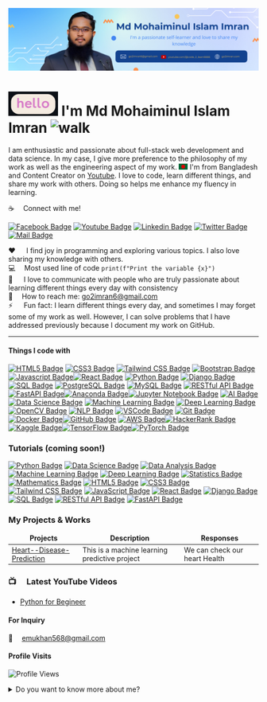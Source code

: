 ![Github Banner](https://github.com/mmiimran/mmiimran/blob/main/git_cover2.png)

# <img src="helllo.gif" width="100px" alt="hi"> I'm Md Mohaiminul Islam Imran <img src="https://github.com/mmiimran/mmiimran/blob/main/Copy%20of%20md%20Imran.gif" width="100px" height="70px" alt="walk">

I am enthusiastic and passionate about full-stack web development and data science. In my case, I give more preference to the philosophy of my work as well as the engineering aspect of my work. <img src="bangladesh.png" width="18"/> I'm from Bangladesh and Content Creator on [Youtube](https://www.youtube.com/@code_2_learn6666). I love to code, learn different things, and share my work with others. Doing so helps me enhance my fluency in learning.

:coffee: &emsp;Connect with me!

[![Facebook Badge](https://img.shields.io/badge/Facebook-1877F2?style=for-the-badge&logo=facebook&logoColor=white)](https://www.facebook.com/profile.php?id=61554897388726) [![Youtube Badge](https://img.shields.io/badge/YouTube-FF0000?style=for-the-badge&logo=youtube&logoColor=white)](https://youtube.com/@code_2_learn_bangla) [![Linkedin Badge](https://img.shields.io/badge/LinkedIn-0077B5?style=for-the-badge&logo=linkedin&logoColor=white)](https://www.linkedin.com/in/md-mohaiminul-islam-imran-014299117/)  [![Twitter Badge](https://img.shields.io/badge/Twitter-1DA1F2?style=for-the-badge&logo=twitter&logoColor=white)](https://twitter.com/imran_bin_MD) [![Mail Badge](https://img.shields.io/badge/Gmail-D14836?style=for-the-badge&logo=gmail&logoColor=white)](mailto:go2imran6@gmail.com)


:hearts: &emsp; I find joy in programming and exploring various topics. I also love sharing my knowledge with others.<br/>
:computer: &emsp;Most used line of code `print(f"Print the variable {x}")` <br/>
🤔 &emsp; I love to communicate with people who are truly passionate about learning different things every day with consistency<br/>
:e-mail: &emsp;How to reach me: go2imran6@gmail.com<br/>
⚡ &emsp; Fun fact: I learn different things every day, and sometimes I may forget some of my work as well. However, I can solve problems that I have addressed previously because I document my work on GitHub.<hr>

#### Things I code with

[![HTML5 Badge](https://img.shields.io/badge/-HTML5-E34F26?style=for-the-badge&labelColor=black&logo=html5&logoColor=E34F26)](#) [![CSS3 Badge](https://img.shields.io/badge/-CSS3-1572B6?style=for-the-badge&labelColor=black&logo=css3&logoColor=1572B6)](https://github.com/mmiimran/CSS/tree/main/basic_css) [![Tailwind CSS Badge](https://img.shields.io/badge/-Tailwind_CSS-38B2AC?style=for-the-badge&labelColor=black&logo=tailwindcss&logoColor=38B2AC)](#) [![Bootstrap Badge](https://img.shields.io/badge/-Bootstrap-563D7C?style=for-the-badge&labelColor=black&logo=bootstrap&logoColor=563D7C)](#) [![Javascript Badge](https://img.shields.io/badge/-Javascript-F0DB4F?style=for-the-badge&labelColor=black&logo=javascript&logoColor=F0DB4F)](#)[![React Badge](https://img.shields.io/badge/-React-61DBFB?style=for-the-badge&labelColor=black&logo=react&logoColor=61DBFB)](#)  [![Python Badge](https://img.shields.io/badge/-Python-3776AB?style=for-the-badge&labelColor=black&logo=python&logoColor=3776AB)](https://github.com/mmiimran/data_structures-algorithom_with_python) [![Django Badge](https://img.shields.io/badge/-Django-092E20?style=for-the-badge&labelColor=black&logo=django&logoColor=092E20)](https://github.com/mmiimran/DJANGO) [![SQL Badge](https://img.shields.io/badge/-SQL-4479A1?style=for-the-badge&labelColor=black&logo=sql&logoColor=4479A1)](#) [![PostgreSQL Badge](https://img.shields.io/badge/-PostgreSQL-336791?style=for-the-badge&labelColor=black&logo=postgresql&logoColor=336791)](#) [![MySQL Badge](https://img.shields.io/badge/-MySQL-4479A1?style=for-the-badge&labelColor=black&logo=mysql&logoColor=4479A1)](#) [![RESTful API Badge](https://img.shields.io/badge/-RESTful_API-6DB33F?style=for-the-badge&labelColor=black)](#) [![FastAPI Badge](https://img.shields.io/badge/-FastAPI-009688?style=for-the-badge&labelColor=black&logo=fastapi&logoColor=009688)](#)[![Anaconda Badge](https://img.shields.io/badge/-Anaconda-44A833?style=for-the-badge&labelColor=black&logo=anaconda&logoColor=44A833)](#)[![Jupyter Notebook Badge](https://img.shields.io/badge/-Jupyter%20Notebook-F37626?style=for-the-badge&labelColor=black&logo=jupyter&logoColor=F37626)](#) [![AI Badge](https://img.shields.io/badge/-AI-FF4081?style=for-the-badge&labelColor=black)](#)[![Data Science Badge](https://img.shields.io/badge/-Data_Science-336699?style=for-the-badge&labelColor=black)](#) [![Machine Learning Badge](https://img.shields.io/badge/-Machine_Learning-FFA500?style=for-the-badge&labelColor=black)](#) [![Deep Learning Badge](https://img.shields.io/badge/-Deep_Learning-FF4500?style=for-the-badge&labelColor=black)](#) [![OpenCV Badge](https://img.shields.io/badge/-OpenCV-5C3EE8?style=for-the-badge&labelColor=black)](#) [![NLP Badge](https://img.shields.io/badge/-NLP-4DB27D?style=for-the-badge&labelColor=black)](#) [![VSCode Badge](https://img.shields.io/badge/Visual_Studio-5C2D91?style=for-the-badge&logo=visual%20studio&logoColor=white)](#) [![Git Badge](https://img.shields.io/badge/Git-F05032?style=for-the-badge&logo=git&logoColor=white)](#)[![Docker Badge](https://img.shields.io/badge/-Docker-2496ED?style=for-the-badge&labelColor=black&logo=docker&logoColor=2496ED)](#)[![GitHub Badge](https://img.shields.io/badge/-GitHub-181717?style=for-the-badge&labelColor=black&logo=github)](https://github.com/) [![AWS Badge](https://img.shields.io/badge/-AWS-232F3E?style=for-the-badge&labelColor=black&logo=amazon-aws&logoColor=FF9900)](#)[![HackerRank Badge](https://img.shields.io/badge/-HackerRank-2EC866?style=for-the-badge&labelColor=black&logo=hackerrank&logoColor=2EC866)](#)[![Kaggle Badge](https://img.shields.io/badge/-Kaggle-20BEFF?style=for-the-badge&labelColor=black&logo=kaggle&logoColor=20BEFF)](#)[![TensorFlow Badge](https://img.shields.io/badge/-TensorFlow-FF6F00?style=for-the-badge&labelColor=black&logo=tensorflow&logoColor=FF6F00)](#)[![PyTorch Badge](https://img.shields.io/badge/-PyTorch-EE4C2C?style=for-the-badge&labelColor=black&logo=pytorch&logoColor=EE4C2C)](#)








### Tutorials (coming soon!)

[![Python Badge](https://img.shields.io/badge/-Python-3776AB?style=for-the-badge&labelColor=black&logo=python&logoColor=3776AB)](https://www.youtube.com/watch?v=_wJoEpk-YyA&list=PLduPUIBVAJVo4MNUdTAtJPOVKrjdHissa)
[![Data Science Badge](https://img.shields.io/badge/-Data_Science-336791?style=for-the-badge&labelColor=black)](#)
[![Data Analysis Badge](https://img.shields.io/badge/-Data_Analysis-1F425F?style=for-the-badge&labelColor=black)](#)
[![Machine Learning Badge](https://img.shields.io/badge/-Machine_Learning-FF4500?style=for-the-badge&labelColor=black)](#)
[![Deep Learning Badge](https://img.shields.io/badge/-Deep_Learning-FF6347?style=for-the-badge&labelColor=black)](#)
[![Statistics Badge](https://img.shields.io/badge/-Statistics-2E8B57?style=for-the-badge&labelColor=black)](#)
[![Mathematics Badge](https://img.shields.io/badge/-Mathematics-8B008B?style=for-the-badge&labelColor=black)](#)
[![HTML5 Badge](https://img.shields.io/badge/-HTML5-E34F26?style=for-the-badge&labelColor=black&logo=html5&logoColor=E34F26)](#)
[![CSS3 Badge](https://img.shields.io/badge/-CSS3-1572B6?style=for-the-badge&labelColor=black&logo=css3&logoColor=1572B6)](#)
[![Tailwind CSS Badge](https://img.shields.io/badge/-Tailwind_CSS-38B2AC?style=for-the-badge&labelColor=black&logo=tailwindcss&logoColor=38B2AC)](#)
[![JavaScript Badge](https://img.shields.io/badge/-JavaScript-F7DF1E?style=for-the-badge&labelColor=black&logo=javascript&logoColor=F7DF1E)](#)
[![React Badge](https://img.shields.io/badge/-React-61DAFB?style=for-the-badge&labelColor=black&logo=react&logoColor=61DAFB)](#)
[![Django Badge](https://img.shields.io/badge/-Django-092E20?style=for-the-badge&labelColor=black&logo=django&logoColor=092E20)](#)
[![SQL Badge](https://img.shields.io/badge/-SQL-4479A1?style=for-the-badge&labelColor=black&logo=sql&logoColor=4479A1)](#)
[![RESTful API Badge](https://img.shields.io/badge/-RESTful_API-6DB33F?style=for-the-badge&labelColor=black)](#)
[![FastAPI Badge](https://img.shields.io/badge/-FastAPI-009688?style=for-the-badge&labelColor=black&logo=fastapi&logoColor=009688)](#)

### My Projects & Works

<table>
  <thead align="center">
    <tr border: none;>
      <td><b>Projects</b></td>
      <td><b>Description</b></td>
      <td><b>Responses</b></td>
    </tr>
  </thead>
  <tbody>
    <tr>
      <td><a href="https://github.com/emumia/Heart-Disease-Checker" target="_blank">Heart--Disease-Prediction</a></td>
      <td>This is a machine learning predictive project </td>
      <td>We can check our heart Health</td>
    </tr>
   
  </tbody>
</table>

### 📺 &emsp;Latest YouTube Videos

<!-- YOUTUBE:START -->
- [Python for Begineer](https://www.youtube.com/watch?v=qeQ5sv1UY2k&list=PLXQxxBCFogIoUdyr3Xf9rL1rG5fEq2QMu)

<!-- YOUTUBE:END -->

#### For Inquiry

:email: &emsp;emukhan568@gmail.com
<br >

#### Profile Visits

![Profile Views](https://komarev.com/ghpvc/?username=mmiimran&color=blue)



<details>
<summary>
  Do you want to know more about me?
</summary>

<br >

I love sharing knowledge by creating tutorials, courses, and posts to assist other developers, and that's why the Code2Learn YouTube Channel exists! I am passionate about both learning and sharing, as it enhances my experience.

#### What is Learned with IMRAN?

"Code2Learn" is committed to imparting web development skills and techniques efficiently and practically. The platform equips individuals with the essential tools to learn the latest technologies, guiding them from novices to proficient full-stack developers. I founded "Code2Learn" with the goal of sharing my passion for web development and engaging in what I truly love—educating and inspiring new web developers. Prior to embarking on any project, I emphasize prioritizing the philosophy and engineering aspects of my work. In addition to web development, I also delve into the realms of data science, machine learning, deep learning, and data analysis to further enrich my knowledge and skills.

#### Github Stats

![learnwithsumit's github stats](https://github-readme-stats.vercel.app/api?username=mmiimran&count_private=true&theme=tokyonight&hide=contribs,prs)

</details>
